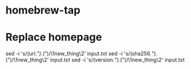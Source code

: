 # homebrew-tap


# Replace homepage
sed -i 's/\(url.*"\).*\("\)/\1new_thing\2' input.txt
sed -i 's/\(sha256.*"\).*\("\)/\1new_thing\2' input.txt
sed -i 's/\(version.*"\).*\("\)/\1new_thing\2' input.txt
